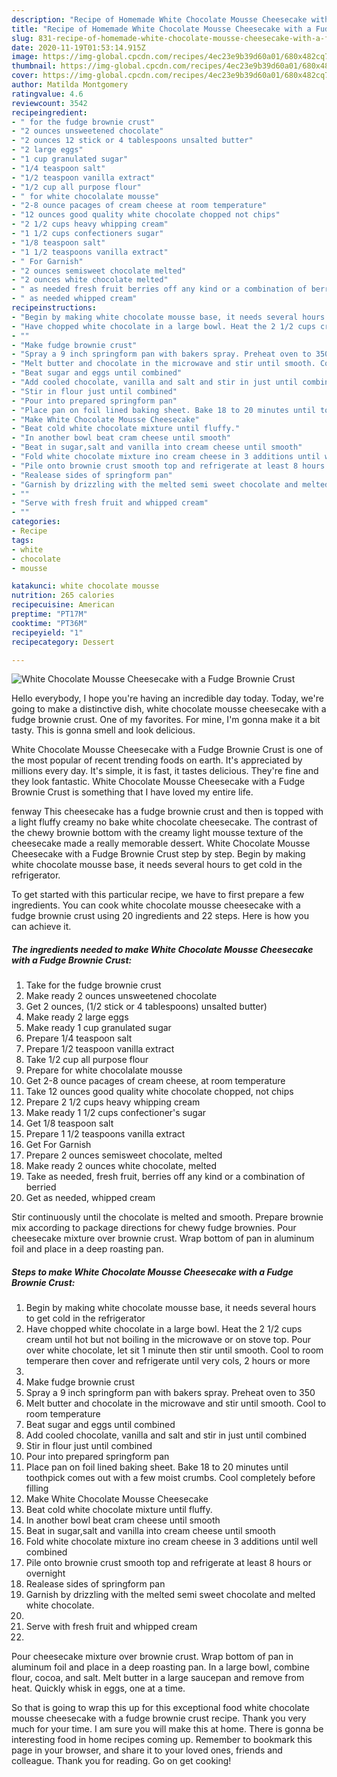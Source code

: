 ```yaml
---
description: "Recipe of Homemade White Chocolate Mousse Cheesecake with a Fudge Brownie Crust"
title: "Recipe of Homemade White Chocolate Mousse Cheesecake with a Fudge Brownie Crust"
slug: 831-recipe-of-homemade-white-chocolate-mousse-cheesecake-with-a-fudge-brownie-crust
date: 2020-11-19T01:53:14.915Z
image: https://img-global.cpcdn.com/recipes/4ec23e9b39d60a01/680x482cq70/white-chocolate-mousse-cheesecake-with-a-fudge-brownie-crust-recipe-main-photo.jpg
thumbnail: https://img-global.cpcdn.com/recipes/4ec23e9b39d60a01/680x482cq70/white-chocolate-mousse-cheesecake-with-a-fudge-brownie-crust-recipe-main-photo.jpg
cover: https://img-global.cpcdn.com/recipes/4ec23e9b39d60a01/680x482cq70/white-chocolate-mousse-cheesecake-with-a-fudge-brownie-crust-recipe-main-photo.jpg
author: Matilda Montgomery
ratingvalue: 4.6
reviewcount: 3542
recipeingredient:
- " for the fudge brownie crust"
- "2 ounces unsweetened chocolate"
- "2 ounces 12 stick or 4 tablespoons unsalted butter"
- "2 large eggs"
- "1 cup granulated sugar"
- "1/4 teaspoon salt"
- "1/2 teaspoon vanilla extract"
- "1/2 cup all purpose flour"
- " for white chocolalate mousse"
- "2-8 ounce pacages of cream cheese at room temperature"
- "12 ounces good quality white chocolate chopped not chips"
- "2 1/2 cups heavy whipping cream"
- "1 1/2 cups confectioners sugar"
- "1/8 teaspoon salt"
- "1 1/2 teaspoons vanilla extract"
- " For Garnish"
- "2 ounces semisweet chocolate melted"
- "2 ounces white chocolate melted"
- " as needed fresh fruit berries off any kind or a combination of berried"
- " as needed whipped cream"
recipeinstructions:
- "Begin by making white chocolate mousse base, it needs several hours to get cold in the refrigerator"
- "Have chopped white chocolate in a large bowl. Heat the 2 1/2 cups cream until hot but not boiling in the microwave or on stove top. Pour over white chocolate, let sit 1 minute then stir until smooth. Cool to room temperare then cover and refrigerate until very cols, 2 hours or more"
- ""
- "Make fudge brownie crust"
- "Spray a 9 inch springform pan with bakers spray. Preheat oven to 350"
- "Melt butter and chocolate in the microwave and stir until smooth. Cool to room temperature"
- "Beat sugar and eggs until combined"
- "Add cooled chocolate, vanilla and salt and stir in just until combined"
- "Stir in flour just until combined"
- "Pour into prepared springform pan"
- "Place pan on foil lined baking sheet. Bake 18 to 20 minutes until toothpick comes out with a few moist crumbs. Cool completely before filling"
- "Make White Chocolate Mousse Cheesecake"
- "Beat cold white chocolate mixture until fluffy."
- "In another bowl beat cram cheese until smooth"
- "Beat in sugar,salt and vanilla into cream cheese until smooth"
- "Fold white chocolate mixture ino cream cheese in 3 additions until well combined"
- "Pile onto brownie crust smooth top and refrigerate at least 8 hours or overnight"
- "Realease sides of springform pan"
- "Garnish by drizzling with the melted semi sweet chocolate and melted white chocolate."
- ""
- "Serve with fresh fruit and whipped cream"
- ""
categories:
- Recipe
tags:
- white
- chocolate
- mousse

katakunci: white chocolate mousse 
nutrition: 265 calories
recipecuisine: American
preptime: "PT17M"
cooktime: "PT36M"
recipeyield: "1"
recipecategory: Dessert

---
```



![White Chocolate Mousse Cheesecake with a Fudge Brownie Crust](https://img-global.cpcdn.com/recipes/4ec23e9b39d60a01/680x482cq70/white-chocolate-mousse-cheesecake-with-a-fudge-brownie-crust-recipe-main-photo.jpg)

Hello everybody, I hope you're having an incredible day today. Today, we're going to make a distinctive dish, white chocolate mousse cheesecake with a fudge brownie crust. One of my favorites. For mine, I'm gonna make it a bit tasty. This is gonna smell and look delicious.

White Chocolate Mousse Cheesecake with a Fudge Brownie Crust is one of the most popular of recent trending foods on earth. It's appreciated by millions every day. It's simple, it is fast, it tastes delicious. They're fine and they look fantastic. White Chocolate Mousse Cheesecake with a Fudge Brownie Crust is something that I have loved my entire life.

fenway This cheesecake has a fudge brownie crust and then is topped with a light fluffy creamy no bake white chocolate cheesecake. The contrast of the chewy brownie bottom with the creamy light mousse texture of the cheesecake made a really memorable dessert. White Chocolate Mousse Cheesecake with a Fudge Brownie Crust step by step. Begin by making white chocolate mousse base, it needs several hours to get cold in the refrigerator.


To get started with this particular recipe, we have to first prepare a few ingredients. You can cook white chocolate mousse cheesecake with a fudge brownie crust using 20 ingredients and 22 steps. Here is how you can achieve it.

<!--inarticleads1-->

##### The ingredients needed to make White Chocolate Mousse Cheesecake with a Fudge Brownie Crust:

1. Take  for the fudge brownie crust
1. Make ready 2 ounces unsweetened chocolate
1. Get 2 ounces, (1/2 stick or 4 tablespoons) unsalted butter)
1. Make ready 2 large eggs
1. Make ready 1 cup granulated sugar
1. Prepare 1/4 teaspoon salt
1. Prepare 1/2 teaspoon vanilla extract
1. Take 1/2 cup all purpose flour
1. Prepare  for white chocolalate mousse
1. Get 2-8 ounce pacages of cream cheese, at room temperature
1. Take 12 ounces good quality white chocolate chopped, not chips
1. Prepare 2 1/2 cups heavy whipping cream
1. Make ready 1 1/2 cups confectioner&#39;s sugar
1. Get 1/8 teaspoon salt
1. Prepare 1 1/2 teaspoons vanilla extract
1. Get  For Garnish
1. Prepare 2 ounces semisweet chocolate, melted
1. Make ready 2 ounces white chocolate, melted
1. Take  as needed, fresh fruit, berries off any kind or a combination of berried
1. Get  as needed, whipped cream


Stir continuously until the chocolate is melted and smooth. Prepare brownie mix according to package directions for chewy fudge brownies. Pour cheesecake mixture over brownie crust. Wrap bottom of pan in aluminum foil and place in a deep roasting pan. 

<!--inarticleads2-->

##### Steps to make White Chocolate Mousse Cheesecake with a Fudge Brownie Crust:

1. Begin by making white chocolate mousse base, it needs several hours to get cold in the refrigerator
1. Have chopped white chocolate in a large bowl. Heat the 2 1/2 cups cream until hot but not boiling in the microwave or on stove top. Pour over white chocolate, let sit 1 minute then stir until smooth. Cool to room temperare then cover and refrigerate until very cols, 2 hours or more
1. 
1. Make fudge brownie crust
1. Spray a 9 inch springform pan with bakers spray. Preheat oven to 350
1. Melt butter and chocolate in the microwave and stir until smooth. Cool to room temperature
1. Beat sugar and eggs until combined
1. Add cooled chocolate, vanilla and salt and stir in just until combined
1. Stir in flour just until combined
1. Pour into prepared springform pan
1. Place pan on foil lined baking sheet. Bake 18 to 20 minutes until toothpick comes out with a few moist crumbs. Cool completely before filling
1. Make White Chocolate Mousse Cheesecake
1. Beat cold white chocolate mixture until fluffy.
1. In another bowl beat cram cheese until smooth
1. Beat in sugar,salt and vanilla into cream cheese until smooth
1. Fold white chocolate mixture ino cream cheese in 3 additions until well combined
1. Pile onto brownie crust smooth top and refrigerate at least 8 hours or overnight
1. Realease sides of springform pan
1. Garnish by drizzling with the melted semi sweet chocolate and melted white chocolate.
1. 
1. Serve with fresh fruit and whipped cream
1. 


Pour cheesecake mixture over brownie crust. Wrap bottom of pan in aluminum foil and place in a deep roasting pan. In a large bowl, combine flour, cocoa, and salt. Melt butter in a large saucepan and remove from heat. Quickly whisk in eggs, one at a time. 

So that is going to wrap this up for this exceptional food white chocolate mousse cheesecake with a fudge brownie crust recipe. Thank you very much for your time. I am sure you will make this at home. There is gonna be interesting food in home recipes coming up. Remember to bookmark this page in your browser, and share it to your loved ones, friends and colleague. Thank you for reading. Go on get cooking!
